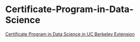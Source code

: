 # Certificate-Program-in-Data-Science

[Certificate Program in Data Science in UC Berkeley Extension](https://extension.berkeley.edu/public/category/courseCategoryCertificateProfile.do?method=load&certificateId=28652248)



